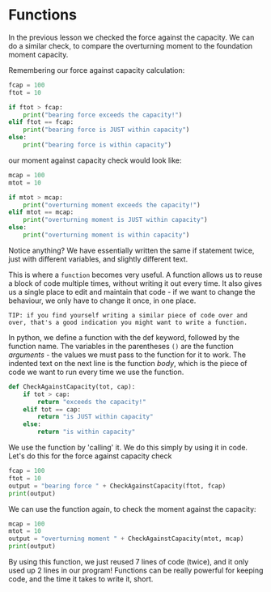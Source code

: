 # Functions

 In the previous lesson we checked the force against the capacity.
 We can do a similar check, to compare the overturning moment to the foundation moment capacity.

Remembering our force against capacity calculation:

```python
fcap = 100
ftot = 10

if ftot > fcap:
	print("bearing force exceeds the capacity!")
elif ftot == fcap:
	print("bearing force is JUST within capacity")
else:
	print("bearing force is within capacity")
```

our moment against capacity check would look like:

```python
mcap = 100
mtot = 10

if mtot > mcap:
	print("overturning moment exceeds the capacity!")
elif mtot == mcap:
	print("overturning moment is JUST within capacity")
else:
	print("overturning moment is within capacity")
```

Notice anything? We have essentially written the same if statement twice, just with different variables, and slightly different text.

This is where a `function` becomes very useful.
A function allows us to reuse a block of code multiple times, without writing it out every time.
It also gives us a single place to edit and maintain that code -
if we want to change the behaviour, we only have to change it once, in one place.

	TIP: if you find yourself writing a similar piece of code over and over, that's a good indication you might want to write a function.

In python, we define a function with the def keyword, followed by the function name.
The variables in the parentheses `()` are the function *arguments* - the values we must pass to the function for it to work.
The indented text on the next line is the function *body*, which is the piece of code we want to run every time we use the function.

```python
def CheckAgainstCapacity(tot, cap):
	if tot > cap:
		return "exceeds the capacity!"
	elif tot == cap:
		return "is JUST within capacity"
	else:
		return "is within capacity"
```

We use the function by 'calling' it. We do this simply by using it in code.
Let's do this for the force against capacity check
```python
fcap = 100
ftot = 10
output = "bearing force " + CheckAgainstCapacity(ftot, fcap)
print(output)
```

We can use the function again, to check the moment against the capacity:

```python
mcap = 100
mtot = 10
output = "overturning moment " + CheckAgainstCapacity(mtot, mcap)
print(output)
```

By using this function, we just reused 7 lines of code (twice), and it only used up 2 lines in our program! Functions can be really powerful for keeping code, and the time it takes to write it, short.
